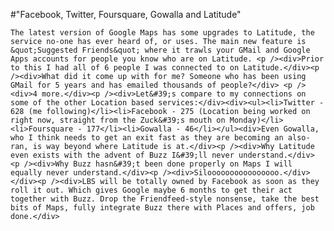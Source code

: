 #"Facebook, Twitter, Foursquare, Gowalla and Latitude"


    The latest version of Google Maps has some upgrades to Latitude, the service no-one has ever heard of, or uses. The main new feature is &quot;Suggested Friends&quot; where it trawls your GMail and Google Apps accounts for people you know who are on Latitude. <p /><div>Prior to this I had all of 6 people I was connected to on Latitude.</div><p /><div>What did it come up with for me? Someone who has been using GMail for 5 years and has emailed thousands of people?</div> <p /><div>4 more.</div><p /><div>Let&#39;s compare to my connections on some of the other Location based services:</div><div><ul><li>Twitter - 628 (me following)</li><li>Facebook - 275 (Location being worked on right now, straight from the Zuck&#39;s mouth on Monday)</li> <li>Foursquare - 177</li><li>Gowalla - 46</li></ul><div>Even Gowalla, who I think needs to get an exit fast as they are becoming an also-ran, is way beyond where Latitude is at.</div><p /><div>Why Latitude even exists with the advent of Buzz I&#39;ll never understand.</div> <p /><div>Why Buzz hasn&#39;t been done properly on Maps I will equally never understand.</div><p /><div>Siloooooooooooooooo.</div></div><p /><div>LBS will be totally owned by Facebook as soon as they roll it out. Which gives Google maybe 6 months to get their act together with Buzz. Drop the Friendfeed-style nonsense, take the best bits of Maps, fully integrate Buzz there with Places and offers, job done.</div>
  